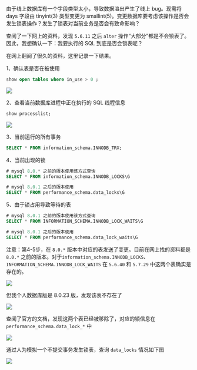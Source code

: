 由于线上数据库有一个字段类型太小，导致数据溢出产生了线上 bug。现需将 days 字段由 tinyint(3) 类型变更为 smallint(5)。变更数据库要考虑该操作是否会发生锁表操作？发生了锁表对当前业务是否会有致命影响？

查阅了一下网上的资料，发现 `5.6.11` 之后 `alter` 操作“大部分”都是不会锁表了。因此，我想确认一下：我要执行的 SQL 到底是否会锁表呢？

在网上翻阅了很久的资料，这里记录一下结果。

1、确认表是否在被使用

```sql
show open tables where in_use > 0 ;
```

![](https://minsonlee.github.io/images/article/mysql-data-lock/mysql-in-use.png)

2、查看当前数据库进程中正在执行的 SQL 线程信息

```sql
show processlist;
```

![](https://minsonlee.github.io/images/article/mysql-data-lock/mysql-show-processlist.png)

3、当前运行的所有事务

```sql
SELECT * FROM information_schema.INNODB_TRX;
```

4、当前出现的锁
```sql
# mysql 8.0.* 之前的版本使用该方式查询
SELECT * FROM information_schema.INNODB_LOCKS\G

# mysql 8.0.1 之后的版本使用
SELECT * FROM performance_schema.data_locks\G
```

5、由于锁占用导致等待的表
```sql
# mysql 8.0.1 之前的版本使用该方式查询
SELECT * FROM INFORMATION_SCHEMA.INNODB_LOCK_WAITS\G

# mysql 8.0.1 之后的版本使用
SELECT * FROM performance_schema.data_lock_waits\G
```

注意：第4-5步，在 `8.0.*` 版本中对应的表发送了变更。目前在网上找的资料都是 `8.0.*` 之前的版本。对于`information_schema.INNODB_LOCKS`、`INFORMATION_SCHEMA.INNODB_LOCK_WAITS` 在 `5.6.40` 和 `5.7.29` 中这两个表确实是存在的。

![](https://minsonlee.github.io/images/article/mysql-data-lock/mysql5.6-information_schema-INNODB_LOCK%25.png)

但我个人数据库版是 8.0.23 版，发现该表不存在了

![](https://minsonlee.github.io/images/article/mysql-data-lock/mysql8.0.11-information_schema-INNODB_LOCK%25.png)

查阅了官方的文档，发现这两个表已经被移除了，对应的锁信息在`performance_schema.data_lock_*` 中

![](https://minsonlee.github.io/images/article/mysql-data-lock/doc-remove-INNODB_LOCKS.png)

通过人为模拟一个不提交事务发生锁表，查询 `data_locks` 情况如下图

![](https://minsonlee.github.io/images/article/mysql-data-lock/mysql8.0-data-lock-waits.png)

